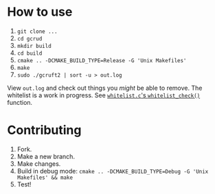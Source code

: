 # How to use

1. `git clone ...`
2. `cd gcrud`
3. `mkdir build`
4. `cd build`
5. `cmake .. -DCMAKE_BUILD_TYPE=Release -G 'Unix Makefiles'`
6. `make`
7. `sudo ./gcruft2 | sort -u > out.log`

View `out.log` and check out things you *might* be able to remove. The whitelist is a work in progress. See [`whitelist.c`'s `whitelist_check()`](/Tatsh/gcrud/blob/master/whitelist.c#L6) function.


# Contributing

1. Fork.
2. Make a new branch.
3. Make changes.
4. Build in debug mode: `cmake .. -DCMAKE_BUILD_TYPE=Debug -G 'Unix Makefiles' && make`
5. Test!
